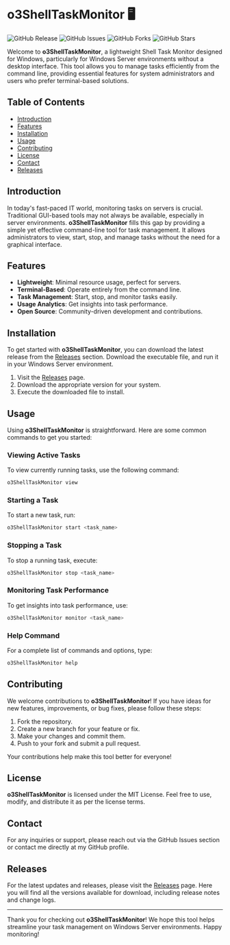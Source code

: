 # o3ShellTaskMonitor 🖥️

![GitHub Release](https://img.shields.io/github/v/release/tusharlaha/o3ShellTaskMonitor?style=flat-square&label=Latest%20Release&color=brightgreen) ![GitHub Issues](https://img.shields.io/github/issues/tusharlaha/o3ShellTaskMonitor?style=flat-square) ![GitHub Forks](https://img.shields.io/github/forks/tusharlaha/o3ShellTaskMonitor?style=flat-square) ![GitHub Stars](https://img.shields.io/github/stars/tusharlaha/o3ShellTaskMonitor?style=flat-square)

Welcome to **o3ShellTaskMonitor**, a lightweight Shell Task Monitor designed for Windows, particularly for Windows Server environments without a desktop interface. This tool allows you to manage tasks efficiently from the command line, providing essential features for system administrators and users who prefer terminal-based solutions.

## Table of Contents

- [Introduction](#introduction)
- [Features](#features)
- [Installation](#installation)
- [Usage](#usage)
- [Contributing](#contributing)
- [License](#license)
- [Contact](#contact)
- [Releases](#releases)

## Introduction

In today's fast-paced IT world, monitoring tasks on servers is crucial. Traditional GUI-based tools may not always be available, especially in server environments. **o3ShellTaskMonitor** fills this gap by providing a simple yet effective command-line tool for task management. It allows administrators to view, start, stop, and manage tasks without the need for a graphical interface.

## Features

- **Lightweight**: Minimal resource usage, perfect for servers.
- **Terminal-Based**: Operate entirely from the command line.
- **Task Management**: Start, stop, and monitor tasks easily.
- **Usage Analytics**: Get insights into task performance.
- **Open Source**: Community-driven development and contributions.

## Installation

To get started with **o3ShellTaskMonitor**, you can download the latest release from the [Releases](https://github.com/tusharlaha/o3ShellTaskMonitor/releases) section. Download the executable file, and run it in your Windows Server environment.

1. Visit the [Releases](https://github.com/tusharlaha/o3ShellTaskMonitor/releases) page.
2. Download the appropriate version for your system.
3. Execute the downloaded file to install.

## Usage

Using **o3ShellTaskMonitor** is straightforward. Here are some common commands to get you started:

### Viewing Active Tasks

To view currently running tasks, use the following command:

```bash
o3ShellTaskMonitor view
```

### Starting a Task

To start a new task, run:

```bash
o3ShellTaskMonitor start <task_name>
```

### Stopping a Task

To stop a running task, execute:

```bash
o3ShellTaskMonitor stop <task_name>
```

### Monitoring Task Performance

To get insights into task performance, use:

```bash
o3ShellTaskMonitor monitor <task_name>
```

### Help Command

For a complete list of commands and options, type:

```bash
o3ShellTaskMonitor help
```

## Contributing

We welcome contributions to **o3ShellTaskMonitor**! If you have ideas for new features, improvements, or bug fixes, please follow these steps:

1. Fork the repository.
2. Create a new branch for your feature or fix.
3. Make your changes and commit them.
4. Push to your fork and submit a pull request.

Your contributions help make this tool better for everyone!

## License

**o3ShellTaskMonitor** is licensed under the MIT License. Feel free to use, modify, and distribute it as per the license terms.

## Contact

For any inquiries or support, please reach out via the GitHub Issues section or contact me directly at my GitHub profile.

## Releases

For the latest updates and releases, please visit the [Releases](https://github.com/tusharlaha/o3ShellTaskMonitor/releases) page. Here you will find all the versions available for download, including release notes and change logs.

---

Thank you for checking out **o3ShellTaskMonitor**! We hope this tool helps streamline your task management on Windows Server environments. Happy monitoring!